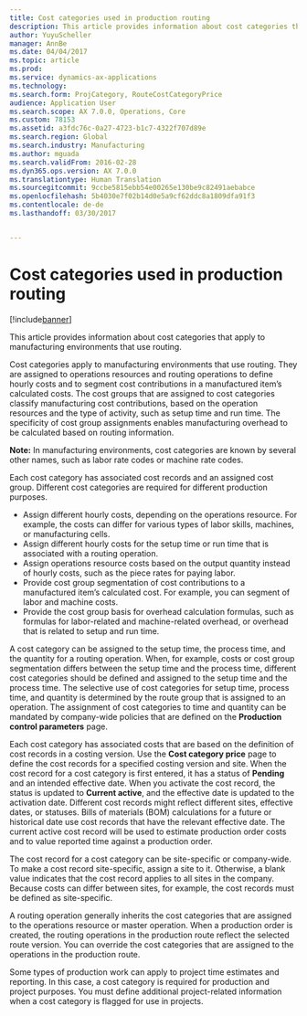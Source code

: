 ```yaml
---
title: Cost categories used in production routing
description: This article provides information about cost categories that apply to manufacturing environments that use routing.
author: YuyuScheller
manager: AnnBe
ms.date: 04/04/2017
ms.topic: article
ms.prod: 
ms.service: dynamics-ax-applications
ms.technology: 
ms.search.form: ProjCategory, RouteCostCategoryPrice
audience: Application User
ms.search.scope: AX 7.0.0, Operations, Core
ms.custom: 78153
ms.assetid: a3fdc76c-0a27-4723-b1c7-4322f707d89e
ms.search.region: Global
ms.search.industry: Manufacturing
ms.author: mguada
ms.search.validFrom: 2016-02-28
ms.dyn365.ops.version: AX 7.0.0
ms.translationtype: Human Translation
ms.sourcegitcommit: 9ccbe5815ebb54e00265e130be9c82491aebabce
ms.openlocfilehash: 5b4030e7f02b14d0e5a9cf62ddc8a1809dfa91f3
ms.contentlocale: de-de
ms.lasthandoff: 03/30/2017


---
```


# <a name="cost-categories-used-in-production-routing"></a>Cost categories used in production routing

[!include[banner](../includes/banner.md)]


This article provides information about cost categories that apply to manufacturing environments that use routing.

Cost categories apply to manufacturing environments that use routing. They are assigned to operations resources and routing operations to define hourly costs and to segment cost contributions in a manufactured item’s calculated costs. The cost groups that are assigned to cost categories classify manufacturing cost contributions, based on the operation resources and the type of activity, such as setup time and run time. The specificity of cost group assignments enables manufacturing overhead to be calculated based on routing information. 

**Note:** In manufacturing environments, cost categories are known by several other names, such as labor rate codes or machine rate codes. 

Each cost category has associated cost records and an assigned cost group. Different cost categories are required for different production purposes.

-   Assign different hourly costs, depending on the operations resource. For example, the costs can differ for various types of labor skills, machines, or manufacturing cells.
-   Assign different hourly costs for the setup time or run time that is associated with a routing operation.
-   Assign operations resource costs based on the output quantity instead of hourly costs, such as the piece rates for paying labor.
-   Provide cost group segmentation of cost contributions to a manufactured item’s calculated cost. For example, you can segment of labor and machine costs.
-   Provide the cost group basis for overhead calculation formulas, such as formulas for labor-related and machine-related overhead, or overhead that is related to setup and run time.

A cost category can be assigned to the setup time, the process time, and the quantity for a routing operation. When, for example, costs or cost group segmentation differs between the setup time and the process time, different cost categories should be defined and assigned to the setup time and the process time. The selective use of cost categories for setup time, process time, and quantity is determined by the route group that is assigned to an operation. The assignment of cost categories to time and quantity can be mandated by company-wide policies that are defined on the **Production control parameters** page. 

Each cost category has associated costs that are based on the definition of cost records in a costing version. Use the **Cost category price** page to define the cost records for a specified costing version and site. When the cost record for a cost category is first entered, it has a status of **Pending** and an intended effective date. When you activate the cost record, the status is updated to **Current active**, and the effective date is updated to the activation date. Different cost records might reflect different sites, effective dates, or statuses. Bills of materials (BOM) calculations for a future or historical date use cost records that have the relevant effective date. The current active cost record will be used to estimate production order costs and to value reported time against a production order. 

The cost record for a cost category can be site-specific or company-wide. To make a cost record site-specific, assign a site to it. Otherwise, a blank value indicates that the cost record applies to all sites in the company. Because costs can differ between sites, for example, the cost records must be defined as site-specific. 

A routing operation generally inherits the cost categories that are assigned to the operations resource or master operation. When a production order is created, the routing operations in the production route reflect the selected route version. You can override the cost categories that are assigned to the operations in the production route. 

Some types of production work can apply to project time estimates and reporting. In this case, a cost category is required for production and project purposes. You must define additional project-related information when a cost category is flagged for use in projects.




